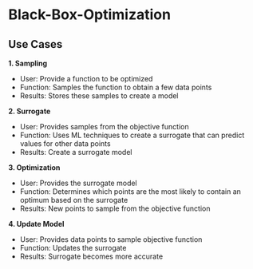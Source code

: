 # Black-Box-Optimization


## Use Cases

<strong> 1. Sampling </strong>
* User: Provide a function to be optimized
* Function: Samples the function to obtain a few data points  
* Results:  Stores these samples to create a model 
 
<strong> 2. Surrogate </strong> 
* User: Provides samples from the objective function 
* Function: Uses ML techniques to create a surrogate that can predict values for other data points  
* Results:  Create a surrogate model 

<strong> 3. Optimization </strong>
* User: Provides the surrogate model 
* Function: Determines which points are the most likely to contain an optimum based on the surrogate 
* Results: New points to sample from the objective function

<strong> 4. Update Model </strong>
* User: Provides data points to sample objective function  
* Function: Updates the surrogate  
* Results:  Surrogate becomes more accurate  